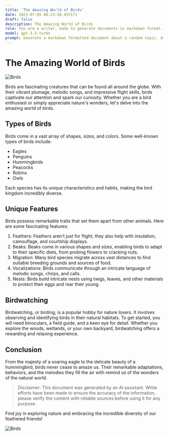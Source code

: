 ```yaml
---
title: 'The Amazing World of Birds'
date: 2023-07-05 08:23:28.457171
draft: false
description: The Amazing World of Birds
role: You are a writer, made to generate documents in markdown format. It is very important that all of the documents you generate are in valid markdown format.
model: gpt-3.5-turbo
prompt: Generate a markdown formatted document about a random topic. At the bottom, include a disclaimer explaining that the document was generated by you. The first line of the document should be the title. Make sure that the entire document is in proper markdown format, using a mix of various tags to make the document visually appealing.
---
```


# The Amazing World of Birds

![Birds](https://images.unsplash.com/photo-1579151232701-7a6a4afe1edf)

Birds are fascinating creatures that can be found all around the globe. With their vibrant plumage, melodic songs, and impressive flight skills, birds captivate our attention and spark our curiosity. Whether you are a bird enthusiast or simply appreciate nature's wonders, let's delve into the amazing world of birds.

## Types of Birds

Birds come in a vast array of shapes, sizes, and colors. Some well-known types of birds include:

- Eagles
- Penguins
- Hummingbirds
- Peacocks
- Robins
- Owls

Each species has its unique characteristics and habits, making the bird kingdom incredibly diverse.

## Unique Features

Birds possess remarkable traits that set them apart from other animals. Here are some fascinating features:

1. Feathers: Feathers aren't just for flight; they also help with insulation, camouflage, and courtship displays.
2. Beaks: Beaks come in various shapes and sizes, enabling birds to adapt to their specific diets, from probing flowers to cracking nuts.
3. Migration: Many bird species migrate across vast distances to find suitable breeding grounds and sources of food.
4. Vocalizations: Birds communicate through an intricate language of melodic songs, chirps, and calls.
5. Nests: Birds build intricate nests using twigs, leaves, and other materials to protect their eggs and rear their young.

## Birdwatching

Birdwatching, or birding, is a popular hobby for nature lovers. It involves observing and identifying birds in their natural habitats. To get started, you will need binoculars, a field guide, and a keen eye for detail. Whether you explore the woods, wetlands, or your own backyard, birdwatching offers a rewarding and relaxing experience.

## Conclusion

From the majesty of a soaring eagle to the delicate beauty of a hummingbird, birds never cease to amaze us. Their remarkable adaptations, behaviors, and the melodies they fill the air with remind us of the wonders of the natural world.

> Disclaimer: This document was generated by an AI assistant. While efforts have been made to ensure the accuracy of the information, please verify the content with reliable sources before using it for any purpose.

Find joy in exploring nature and embracing the incredible diversity of our feathered friends!

![Birds](https://images.unsplash.com/photo-1569133243072-3150b103210b)